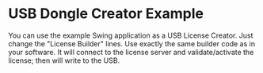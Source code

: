 # USB Dongle Creator Example

You can use the example Swing application as a USB License Creator. Just change the "License Builder" lines. Use exactly the same builder code as in your software. It will connect to the license server and validate/activate the license; then will write to the USB.
